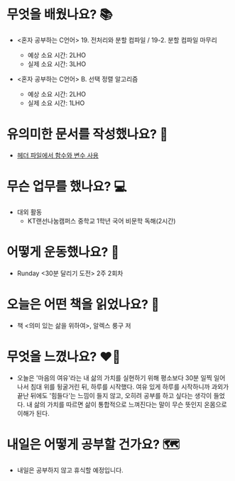 # 무엇을 배웠나요? 📚
- <혼자 공부하는 C언어> 19. 전처리와 분할 컴파일 / 19-2. 분할 컴파일 마무리
    - 예상 소요 시간: 2LHO
    - 실제 소요 시간: 3LHO

- <혼자 공부하는 C언어> B. 선택 정렬 알고리즘
    - 예상 소요 시간: 2LHO
    - 실제 소요 시간: 1LHO

# 유의미한 문서를 작성했나요? 📝
- [헤더 파일에서 함수와 변수 사용](https://github.com/haeonlee/haeonpedia/blob/master/C/QnA/헤더%20파일에서%20함수와%20변수%20사용.md)

# 무슨 업무를 했나요? 💻
- 대외 활동
    - KT랜선나눔캠퍼스 중학교 1학년 국어 비문학 독해(2시간)

# 어떻게 운동했나요? 🦾
- Runday <30분 달리기 도전> 2주 2회차

# 오늘은 어떤 책을 읽었나요? 📖
- 책 <의미 있는 삶을 위하여>, 알렉스 룽구 저

# 무엇을 느꼈나요? ❤️‍🔥
- 오늘은 '마음의 여유'라는 내 삶의 가치를 실현하기 위해 평소보다 30분 일찍 일어나서 침대 위를 뒹굴거린 뒤, 하루를 시작했다. 여유 있게 하루를 시작하니까 과외가 끝난 뒤에도 '힘들다'는 느낌이 들지 않고, 오히려 공부를 하고 싶다는 생각이 들었다. 내 삶의 가치를 따르면 삶이 통합적으로 느껴진다는 말이 무슨 뜻인지 온몸으로 이해가 된다.

# 내일은 어떻게 공부할 건가요? 🗺
- 내일은 공부하지 않고 휴식할 예정입니다.
